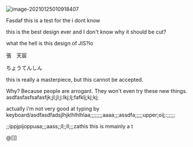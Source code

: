 ![image-20210125010918407](C:\Users\kevin\AppData\Roaming\Typora\typora-user-images\image-20210125010918407.png)



Fasdaf this is a test for the i dont know

this is the best design ever and I don't know why it should be cut?

what the hell is this design of JIS?lo

張　天宸

ちょうてんしん

this is really a masterpiece, but this cannot be accepted. 

Why? Because people are arrogant. They won't even try these new things. asdfasfasfsafasfjk;jl;jl;j:lkj;lj;fafklj;kj;kj;

actually i'm not very good at typing by keyboard/asdfasdfadsjlhjklhlhlhlaa;;;;;;;;aaaa;;;assdfa;;;;;upper;oij;:;;;;;

;;ippjpijoppuaa;;;aass;;ll;;ll;;;zathis this is mmainly a t

@[]]

